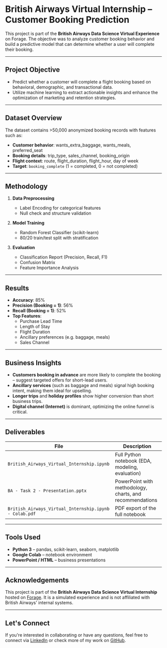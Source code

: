 # British Airways Virtual Internship – Customer Booking Prediction

This project is part of the **British Airways Data Science Virtual Experience** on Forage. The objective was to analyze customer booking behavior and build a predictive model that can determine whether a user will complete their booking.

---

## Project Objective

- Predict whether a customer will complete a flight booking based on behavioral, demographic, and transactional data.
- Utilize machine learning to extract actionable insights and enhance the optimization of marketing and retention strategies.

---

## Dataset Overview

The dataset contains >50,000 anonymized booking records with features such as:

- **Customer behavior**: wants_extra_baggage, wants_meals, preferred_seat
- **Booking details**: trip_type, sales_channel, booking_origin
- **Flight context**: route, flight_duration, flight_hour, day of week
- **Target**: `booking_complete` (1 = completed, 0 = not completed)

---

## Methodology

1. **Data Preprocessing**
   - Label Encoding for categorical features
   - Null check and structure validation

2. **Model Training**
   - Random Forest Classifier (scikit-learn)
   - 80/20 train/test split with stratification

3. **Evaluation**
   - Classification Report (Precision, Recall, F1)
   - Confusion Matrix
   - Feature Importance Analysis

---

## Results

- **Accuracy**: 85%
- **Precision (Booking = 1)**: 56%
- **Recall (Booking = 1)**: 52%
- **Top Features**:
  - Purchase Lead Time
  - Length of Stay
  - Flight Duration
  - Ancillary preferences (e.g. baggage, meals)
  - Sales Channel

---

## Business Insights

- **Customers booking in advance** are more likely to complete the booking – suggest targeted offers for short-lead users.
- **Ancillary services** (such as baggage and meals) signal high booking intent, making them ideal for upselling.
- **Longer trips** and **holiday profiles** show higher conversion than short business trips.
- **Digital channel (Internet)** is dominant, optimizing the online funnel is critical.

---

## Deliverables

| File | Description |
|------|-------------|
| `British_Airways_Virtual_Internship.ipynb` | Full Python notebook (EDA, modeling, evaluation) |
| `BA - Task 2 - Presentation.pptx` | PowerPoint with methodology, charts, and recommendations |
| `British_Airways_Virtual_Internship.ipynb - Colab.pdf` | PDF export of the full notebook |

---

## Tools Used

- **Python 3** – pandas, scikit-learn, seaborn, matplotlib
- **Google Colab** – notebook environment
- **PowerPoint / HTML** – business presentations

---

## Acknowledgements

This project is part of the **British Airways Data Science Virtual Internship** hosted on [Forage](https://www.theforage.com/). It is a simulated experience and is not affiliated with British Airways' internal systems.

---

## Let's Connect

If you're interested in collaborating or have any questions, feel free to connect via [LinkedIn](https://linkedin.com/in/christos-papakostas) or check more of my work on [GitHub](https://github.com/xrpapak).
